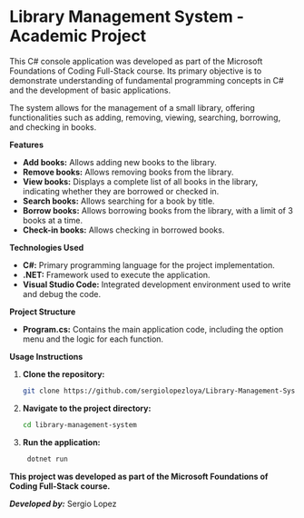 # Library Management System - Academic Project

This C# console application was developed as part of the Microsoft Foundations of Coding Full-Stack course. Its primary objective is to demonstrate understanding of fundamental programming concepts in C# and the development of basic applications.

The system allows for the management of a small library, offering functionalities such as adding, removing, viewing, searching, borrowing, and checking in books.

**Features**
* **Add books:** Allows adding new books to the library.
* **Remove books:** Allows removing books from the library.
* **View books:** Displays a complete list of all books in the library, indicating whether they are borrowed or checked in.
* **Search books:** Allows searching for a book by title.
* **Borrow books:** Allows borrowing books from the library, with a limit of 3 books at a time.
* **Check-in books:** Allows checking in borrowed books.

**Technologies Used**
* **C#:** Primary programming language for the project implementation.
* **.NET:** Framework used to execute the application.
* **Visual Studio Code:** Integrated development environment used to write and debug the code.

**Project Structure**
* **Program.cs:** Contains the main application code, including the option menu and the logic for each function.

**Usage Instructions**
1. **Clone the repository:**
   ```bash
   git clone https://github.com/sergiolopezloya/Library-Management-System.git
2. **Navigate to the project directory:**
   ```bash
   cd library-management-system
3. **Run the application:**
   ```bash
    dotnet run

****This project was developed as part of the Microsoft Foundations of Coding Full-Stack course.****

*****Developed by:***** Sergio Lopez